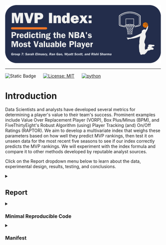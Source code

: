 <div align="center">
    <img src="images/logo.png">
</div>
<p align="center">

---

![Static Badge](https://img.shields.io/badge/Repo_Status%3A-Work_in_Progress-blue?style=flat&logo=data%3Aimage%2Fpng%3Bbase64%2CiVBORw0KGgoAAAANSUhEUgAAAC0AAAAiCAMAAAD8kqB9AAAClFBMVEUAAAD%2F%2F%2F%2FBYzTCysr2WxvyQRLnSibjUy3VZSLbQyvSjHHIjEX5%2F%2F%2F5%2B%2FvIz9D8%2F%2F%2F4WhryWRz3QBHxUR7ySh%2FxbBjsTiHwbxnnTCXVQiz96eTg4N%2Fd3dzL0tH0XDPFzc32SRv0UB%2F3WRr4XRn1SR32VBv1Uhz0TB71URz0QBDySh3%2FYAP4ZxT1YxnwXRz0ZxnvTh7vVR7yPhDxQhfrTB%2FcVCLfRSzUUCfdPCbLciPQOjLu8fHc5OXn5eT85uHj4uHY19bKt6%2F3WBv2Uhv0WS%2F1TSDyWjT0Sx33XBr3Vhv0Vxz3XRr3Xhr1Uhv0Ux30SRv0Whv3Yhn2Xhr0UhzzPg%2F2RBb0Tx7zPg%2FzPg7zUR33YxjyTh%2F7XgL6WQDxTh%2FwVB%2F3Pw%2FzPA3wTh7zYRv1aBntTCDxXhzrTx%2FwSh7oYCDxaxjuTiDmSyHsWR7rPxnoQiXnchrmehr%2B9%2FTs7%2FD%2B7unW2djQ19jm2dbHxcLKuLD3v6%2FJrKL1SRvvelv25ePBxML7aRfg7%2FbS5ezY7PDA1t32VBv2UBz0SR70QxT0QxT0QxT2VRv1VRz3Yhn1Sx34VRvyTB%2F1Sh71Rhj2Uhz2TBj3YRn3Yxn1RBb5ZBfxTB%2F2ZBn7Zgz4Zhj4QhPuWB30ZBrySR3yXhzvSyDvWRv3PxDvTR%2F0WRzyYhvyPQ32aRryahrvViDuYhnxQRPzbRrsRh%2FYXSPuchnrcxjRp5vqbEr5v6%2F0cU3wWDD849vQqqD3pI32n4b2moDfhmznlmTocVD0XjX5Vhrl5ubKtKvirZ%2FPpprTpZbWnI%2F8q3z2lnv4lHn5pXXwn27fhGrfgmjlkF%2F5klzmclPjcFD1bUn0Z0Ptd0H3bDb0VCr0WyT4WRn7YRf4PQvBMCeZAAAAs3RSTlMA%2FQj72VQnHBIPBgX%2B%2Fv78%2BKqajGI0LyolBv7%2B%2Fv79%2FPX09PTu287Cv7%2B1oqCTi394c1pONCIYFRINCv7%2B%2Fv7%2B%2Fv79%2Ffv39fHw7evp4uHS0M%2FMysXFwbq4s7Cwq6SimpGQgX59eHJoYFlRUElHRD8sGRX%2B%2Fv7%2B%2Fv7%2B%2Fv7%2B%2Fv38%2FPv6%2Bvn57u3p4%2BLd19bV0tLNzcrIwsC5trSnp6eioJ%2Bem5uVlZWRkIiDbmlcS0tEOTQjHZlkpy4AAAI7SURBVDjLYqAPyBHU0Y6NjZlvCuZxLp%2BtrR2jI5iOS7nWjX2nT1xQ5ARzuKdc3Xf%2BzDV%2Fdlyq2dt3NvHbqUhAzJ50vKWxzi0Pt1sSttRLM25bAWYbbXd0YDwVgcflEirH%2BHi2dpoBmVyhe%2BWtd7isBTLxGM4MNDyRQZKBdXtlKf%2FJCLzBwua%2BGWh4BzsDE8RoY%2FyhuGQLsz3%2F5USg0Y4yjHvCufCrZlPYLMuztYt9%2Bjk%2BXjs5Y0JRJAQ0nHFbiNthaaDRQD4RhlfdPsvHKyXHSjj%2BhfYz2xbVVtsw7tbkIqxaAmg4b3kFwmjChh%2BSgRhNGIi57iyTKS45YIRDHiAONMMvyjvw70Iz2hzOMs3kQDX8qI3UARRXc2duQJLXW4MsN%2FdS864QJiQBUb1cZHnTeQvFETwTxSNXkFxdoCdoguZ2wwDdjXDOguvqcKMLkwOEOTG8mh%2FpoysOM7xGBMrapM8SnIM1aDL8PGat4waxJFPZIe7V9fZNlcQRklYiagKB%2BqLcEJ74yqlKqklmeGLGyjjSU3laimiB%2BCrAoryVwkTMgYGHUzHIUjMDr1sNPso3BeLZcKpjMmfisEwTzErRiQpUVurXmNgm0Dtjjn7WsuRCDqAMWvj1%2BAWxsHgcdPJUnRwnst6CwVIsQ1ij28vpoAALS5Ca6mIU1aujVaINklp9s%2FMtkEQ52fKCneMN4tzDDNGcsmiCsIZzGoYLcxXVhNW1mNCFLZb6q2MrILO1%2BmZKYPMorlBlIBcAACpxj1lvNSqgAAAAAElFTkSuQmCC&labelColor=%23232D4B&color=%23E57200) &nbsp; &nbsp; &nbsp;[![License: MIT](https://img.shields.io/badge/License-MIT-yellow.svg)](https://opensource.org/licenses/MIT) &nbsp; &nbsp; &nbsp;[![python](https://img.shields.io/badge/Python-3.11-3776AB.svg?style=flat&logo=python&logoColor=white)](https://www.python.org)

# Introduction

Data Scientists and analysts have developed several metrics for determining a player's value to their team's success. Prominent examples include Value Over Replacement Player (VORP), Box Plus/Minus (BPM), and FiveThirtyEight's Robust Algorithm (using) Player Tracking (and) On/Off Ratings (RAPTOR)​. We aim to develop a multivariate index that weighs these parameters based on how well they predict MVP rankings, then test it on unseen data for the most recent five seasons to see if our index correctly predicts the MVP rankings.​ We will experiment with the index formula and compare it to other methods developed by reputable analyst sources.

Click on the Report dropdown menu below to learn about the data, experimental design, results, testing, and conclusions.

<details>
<summary><h1 style="font-size: 22px;">Report</h1></summary>


## Table of Contents

<!--ts-->
   * [Data](#data)
   * [Experimental Design](#experimental-design)
      * [Design Overview](#design-overview)
      * [Feature Selection Process](#feature-selection-process)
      * [Modeling](#modeling)
   * [Results](#results)
   * [Testing](#testing)
   * [Conclusions](#conclusions)
<!--te-->

## Data
<a name="data"></a>

We obtained the dataset from [JK-Future](https://github.com/JK-Future-GitHub/NBA_MVP), who originally scraped the data from Basketball-Reference via automated HTML parsing. The dataset contains statistics for National Basketball Association (NBA) players relevant to determining the Most Valuable Player (MVP) in a season and has 7,329 entries with 53 columns. The dataset is significant in its breadth and depth of coverage.

We store the dataset in [mvp_data.csv](https://github.com/WD-Scott/DS5110_Project/blob/main/Data%20Files/mvp_data.csv) and load it into [DataCleaning_EDA.ipynb](https://github.com/UVA-MLSys/Big-Data-Systems/blob/main/Team%207/Jupyter%20Notebooks/DataCleaning_EDA.ipynb), where we perform data cleaning and aggregation.

<details>
<summary><strong>Click here for details about how we cleaned the data</strong></summary>

* Fill missing values for the Rank, mvp_share, and Trp Dbl (Triple Double) columns
* Normalize the Trp Dbl column by dividing it by G (the total number of games played in a given season)
* Convert G (Games) and Season columns to integer data type
* Filter the entire data frame `(df)` to include only players that meet the 40-game requirement necessary to be considered for the MVP award
* Create the Rk_Conf (Conference Ranking) column – calculate conference rankings for each season based on W (the number of wins), then re-rank the conference rankings within each season and conference group
* Save the edited data frame thus far to [mvp_data_edit.csv](https://github.com/UVA-MLSys/Big-Data-Systems/blob/main/Team%207/Data%20Files/mvp_data_edit.csv) (we use this in [Test.ipynb](https://github.com/UVA-MLSys/Big-Data-Systems/blob/main/Team%207/Jupyter%20Notebooks/Test.ipynb) to merge predicted values with actual and compare results)
* Drop the Conference and W (Wins) columns
* Create a separate data frame `(df_last)` with the data for the most recent five seasons (2018–22), which we use to test our final model and index
* Check for missing values: We found many missing values for seasons before 1980; for example, 3P (Three-pointers) were not introduced in the NBA until 1979–80, and there are a lot of missing values before then, so we drop any season before 1980
* Save `df` and `df_last` to comma-separated Excel files
</details>

We discuss additional preprocessing steps in the Experimental Design section below, as these steps relate to the project's feature selection and modeling phases.

The values we seek to predict are in the mvp_share column, representing each season's MVP voting result.

## Experimental Design
<a name="experimental-design"></a>

<details>
<summary><strong>Click here for details about our hardware and compute resources</strong></summary>

We use Rivanna – the University of Virginia's High-Performance Computing (HPC) system – with the following hardware details:

- **System**: Linux
- **Release**: 4.18.0-425.10.1.el8_7.x86_64
- **Machine**: x86_64
- **CPU Cores**: 28
- **RAM**: 36GB
- **CPU Vendor**: AuthenticAMD
- **CPU Model**: AMD EPYC 7742 64-Core Processor
</details>

#### Design Overview
<a name="design-overview"></a>

Below is an overview of the steps to gather the index values and model results. We detail these steps further in the Feature Selection Process, Modeling, Results, and Testing sections that follow.

<h1 align="center">
    <img src="https://github.com/WD-Scott/DS5110_Project/blob/main/images/pipeline.png">
</h1>
<p align="center">

#### Feature Selection Process
<a name="feature-selection-process"></a>

In [FeatureSelection.ipynb](https://github.com/UVA-MLSys/Big-Data-Systems/blob/main/Team%207/Jupyter%20Notebooks/FeatureSelection.ipynb), we load in [df_clean.csv](https://github.com/UVA-MLSys/Big-Data-Systems/blob/main/Team%207/Data%20Files/df_clean.csv) as a Pandas DataFrame `(df)` and perform robust feature selection using the `preprocess_and_train` function from [preptrain.py](https://github.com/UVA-MLSys/Big-Data-Systems/blob/main/Team%207/Python%20Modules/preptrain.py). The `preprocess_and_train` function serves to:

* Impute missing values with the median value for numeric features, scale the features using standardization (subtracting the mean and dividing by the standard deviation) and apply one-hot encoding for categorical features.

* Apply the preprocessing separately to the training and testing datasets and extract the feature names, removing any prefixes.

* Train and test eight different models on the preprocessed data and extract the feature importance scores of the top ten predictors. The models are:

  - Random Forest (RF)
  - Decision Tree (DTree)
  - Principal Component Analysis (PCA)
  - Gradient Boosting (GB)
  - Support Vector (SVR)
  - Extra Trees (XTrees)
  - AdaBoost (Ada)
  - Extreme Gradient Boosting (XGB)

For hyperparameter tuning, we define a reasonably extensive parameter grid for each method and use Bayesian optimization with five-fold cross-validation to sample parameter settings from the specified distributions.

We set the `n_jobs` parameter to $-1$ in the [BayesSearchCV](https://scikit-optimize.github.io/stable/modules/generated/skopt.BayesSearchCV.html) initialization, instructing `scikit-learn` to use all available CPU cores during cross-validation. Thus, each fold's training and evaluation are executed concurrently on different CPU cores, reducing the overall time taken for cross-validation. This parallelization strategy helps to decrease the overall time required for cross-validation, which is particularly beneficial for speeding up the hyperparameter search process.

After running the `preprocess_and_train` function, we use the `print_dict_imps` function from [helper_functions.py](https://github.com/UVA-MLSys/Big-Data-Systems/blob/main/Team%207/Python%20Modules/helper_functions.py) to print tables of the feature importances for each method, which the `preprocess_and_train` function stores in a Python dictionary. We then use the `avg_imp` function from [helper_functions.py](https://github.com/UVA-MLSys/Big-Data-Systems/blob/main/Team%207/Python%20Modules/helper_functions.py) to display the average feature importance across the eight methods. 

Please refer to the Results section below to see the results of the feature selection process.

#### Modeling
<a name="modeling"></a>

In [Models.ipynb](https://github.com/UVA-MLSys/Big-Data-Systems/blob/main/Team%207/Jupyter%20Notebooks/Models.ipynb), we use the `train_models` function from [modeling.py](https://github.com/UVA-MLSys/Big-Data-Systems/blob/main/Team%207/Python%20Modules/modeling.py) to train and test only the ensemble and tree-based methods, as these are best suited for our next task — finding the best model we can and using the feature importance scores to inform our index design.

In [Test.ipynb](https://github.com/UVA-MLSys/Big-Data-Systems/blob/main/Team%207/Jupyter%20Notebooks/Test.ipynb), we load in the selected features, the training dataset, the testing dataset containing the data for the 2018–22 seasons, and the best model from [Models.ipynb](https://github.com/UVA-MLSys/Big-Data-Systems/blob/main/Team%207/Jupyter%20Notebooks/Models.ipynb). We filter the training and testing data to include only the selected features.

We then call the `evaluate_model` function from [helper_functions.py](https://github.com/UVA-MLSys/Big-Data-Systems/blob/main/Team%207/Python%20Modules/helper_functions.py) to retrain the best model and predict the mvp_share for the 2018–22 seasons. We then compare the predicted values to the actual values.

The Results section below discusses the results from our feature selection and modeling processes, and the Testing section contains results from testing our best model and index.

### Results
<a name="results"></a>

The feature selection process originally produced a set of ten highly correlated features, the most correlated of which relate to scoring, as displayed below in the correlation heatmap:

<h1 align="center">
    <img src="https://github.com/WD-Scott/DS5110_Project/blob/main/images/corr_scoring.png">
</h1>
<p align="center">

Points (PTS) captures all of these, for the most part, so we drop FTA, FGA, FG, 2P, and FT. We also dropped weight, as it only appeared once.

Moving to the next-highest features in terms of importance, we get:

1. MP
2. PTS
3. PER
4. VORP
5. WS
6. TOV
7. FG%
8. STL%
9. BPM
10. Rk_Conf

FG% is also highly correlated with PTS, so we also drop that feature. This brings in BPM, which is highly correlated with OBPM, so we drop the latter in favor of the former since it captures both OBPM and DBPM. In replacing FG%, we now look at the next candidate features, DWS and OWS, which are correlated with WS, so we do not include those. The next option is Rk_Year, which is highly correlated with Rk_Conf and likely captures more than just conference ranking, so we include Rk_Year instead of Rk_Conf. Finally, we get AST%. So, our final set of ten features is:

1. MP = Minutes Played
2. PTS = Points
3. PER = Player Efficiency Rating (see <a href="https://www.basketball-reference.com/about/per.html">Calculating PER</a> for the formula)
4. VORP = Value Over Replacement Player
5. WS = Win Shares (see <a href="https://www.basketball-reference.com/about/ws.html">NBA Win Shares)</a> for information about how this feature is calculated)
6. TOV = Turnovers
7. STL% = Steal percentage
8. BPM = Box Plus-Minus
9. Rk_Year = Team Ranking
10. AST% = Assist percentage

There are still some highly correlated features, but we proceeded with these ten and saved them to [df_selected.csv](https://github.com/UVA-MLSys/Big-Data-Systems/blob/main/Team%207/Data%20Files/df_selected.csv) to use for modeling.

<h1 align="center">
    <img src="https://github.com/WD-Scott/DS5110_Project/blob/main/images/corr_final.png">
</h1>
<p align="center">

We feed these ten features into the `train_models` function, which returns several key pieces of information, including the best model. The `train_models` function also displays neat tables of the feature importance values from each model and a model performance bar chart, as displayed below:

<h1 align="center">
    <img src="https://github.com/WD-Scott/DS5110_Project/blob/main/images/model_comp.png">
</h1>
<p align="center">

The chart shows that the best model is the Extra Trees Regressor (XTrees), which the `train_models` function saves to `best_model.pkl` using the `joblib` library.
      
### Testing
<a name="testing"></a>

We import the best model into [Test.ipynb](https://github.com/WD-Scott/DS5110_Project/blob/main/Jupyter%20Notebooks/Test.ipynb) to perform testing on the unseen data.

The chart below displays the predicted values from the best model compared to the actual values; the orange markers represent the predicted value, and the dark blue markers represent the actual value:

<h1 align="center">
    <img src="https://github.com/WD-Scott/DS5110_Project/blob/main/images/pred_act.png">
</h1>
<p align="center">

The range plot shows that the predicted values for mvp_share are not wildly off for the top four candidates for the 2018–22 seasons. There are some player-year combinations (Damian Lillard, 2018; Nikola Jokic, 2019; and James Harden, 2020) for which the predicted value is very close to the actual.

The table below shows whether the model correctly predicted the top four rankings for the 2018–22 seasons; the model accurately predicts which players are in the top four each season but doesn't always order them correctly. 

<h1 align="center">
    <img src="https://github.com/WD-Scott/DS5110_Project/blob/main/images/table_ranks.png">
</h1>
<p align="center">

The model accurately predicts the MVP for each of the five seasons in the test set. The predictions for the 2018 season were perfect in terms of ranking, but the model's rankings for the next four seasons are slightly off. The rankings for 1st and 2nd for the 2019 season are correct, but the model swaps the 3rd and 4th place candidates. For the 2020 season, the model correctly ranks the 1st and 4th place candidates but swaps 2nd and 3rd place. The model correctly ranks the 1st and 2nd place candidates for the 2021 season but places 3rd and 4th out of order. For the 2022 season, the model incorrectly ranks the 2nd and 3rd place candidates but correctly ranks 1st and 4th.

### Conclusions
<a name="conclusions"></a>

The initial feature selection and index calculating model performs well at predicting the 1st-place winner of the award but struggles to predict the runner-ups. This is likely because no distribution is associated with receiving a certain number of runner-up votes in the model. When 100 media members vote on who should win the award, they rank their top 5, with each player receiving points based on how many 1st, 2nd, 3rd, 4th, and 5th placed votes they receive. The following is how many points each place vote is worth:

- 1st = 10
- 2nd = 7
- 3rd = 5
- 4th = 3
- 5th = 1

The player with the most aggregate points wins. This point distribution demonstrates why the model can predict 1st place but can't allocate a point total for the remaining four places. For future enhancements, the model should predict a complete voting distribution for at least the top 10 players in consideration for the award.

The criteria for MVP voting have changed over time, meaning any advanced metric used to predict who should win the award will constantly need to be adjusted and taken with a grain of salt. For example, if we look at the most recent MVP race of the 2022–23 season, Joel Embiid won the award over Nikola Jokic even though almost every other advanced aggregate stat (i.e., WS, VORP, and RAPTOR) favored Jokic. There are a few notable reasons for this, the main two being voter fatigue and narrative. Voter fatigue refers to how media voters avoid picking the same player to win the award many consecutive times, even if they are the most deserving. Having won two straight years, Jokic may have been hampered by this bias from voters while going for his third consecutive award. As for narrative, this is where the crux of our project lies. 

Our goal, along with that of FiveThirtyEight and other data science organizations, was to add objectivity to an inherently subjective topic. Voting is subjective and can be skewed by unaccountable bias and narrative. Along with voter fatigue, media members thought about an era in which Giannis Antetokounmpo, Nikola Jokic, and Joel Embiid constantly placed in the top 5 for voting, yet Embiid never ended up being one of the winners. The narrative of "Jokic or Giannis win again" didn't sit too well in NBA discourse, so naturally, journalists would prefer to have something new to write about. Of course, we don't know every voter's thought process, so all we can do is play with the data and try our best to reach an objective conclusion.

</details>

<details>
<summary><h1 style="font-size: 16px;">Minimal Reproducible Code</h1></summary>

The dropdown menus below contain minimal reproducible code for each of the Jupyter Notebooks:

<details>
<summary><h2 style="font-size: 14px;">DataCleaning_EDA</h2></summary>

<h1 align="left">
    <img src="https://github.com/WD-Scott/DS5110_Project/blob/main/images/clock1.png">
</h1>
<p align="left">
    
```python
##################################
### Import necessary libraries ###
##################################
import pandas as pd
import numpy as np
import os
os.chdir('...')

#################
### Load data ###
#################
df = pd.read_csv('mvp_data.csv')

#############
### Clean ###
#############
# Fill missing values
df['Rank'].fillna(0, inplace=True)
df['mvp_share'].fillna(0.0, inplace=True)
df['Trp Dbl'].fillna(0, inplace=True)

# Normalize Triple Double
df['Trp Dbl'] = df['Trp Dbl'] / df['G']

# Convert 'G' and 'Season' to integer type
df['G'] = df['G'].astype(int)
df['Season'] = df['Season'].astype(int)

# Filter out data based on conditions
df = df[(df['G'] > 40) & (df['Season'] <= 2022)]

# Ranking Conference
df['Rk_Conf'] = df.groupby(['Season', 'conference'])['W'].rank("dense", ascending=False) + df['Rk_Year']
df['Rk_Conf'] = df.groupby(['Season', 'conference'])['Rk_Conf'].rank("dense", ascending=True)

# Create mvp_data_edit.csv
df.to_csv("mvp_data_edit.csv", index=False, encoding="utf-8-sig")

# Drop Wins and Conference
df.drop(columns=['conference', 'W'], inplace=True)

# Sort out seasons we'll use for testing/predictions
df.sort_values(by=['Season'], ascending=False, inplace=True)
df_last = df[df['Season'] > (2022 - 5)] 

# Filter for seasons older than 5 years
df = df[df['Season'] <= (2022 - 5)]
df.drop(columns=['name'], inplace=True)

# Filter seasons to 1980 and after
df = df[df['Season'] >= 1980]
df.drop(['Season'], axis="columns", inplace=True)

# Save training and test data to .csv files
df.to_csv('df_clean.csv', index=False)
df_last.to_csv('df_last.csv', index=False)
```

</details>

<details>
<summary><h2 style="font-size: 14px;">FeatureSelection</h2></summary>

<h1 align="left">
    <img src="https://github.com/WD-Scott/DS5110_Project/blob/main/images/clock2.png">
</h1>
<p align="left">

```python
##################################
### Import necessary libraries ###
##################################
import pandas as pd
import numpy as np
import os
os.chdir('...')
from preptrain import preprocess_and_train
from helper_functions import (print_dict_imps4x2, 
                              avg_imps, 
                              plot_corr_heatmap)

#################
### Load data ###
#################
df = pd.read_csv('df_clean.csv')
df_last = pd.read_csv('df_last.csv')
labels = df.pop("mvp_share")
stratify = df.pop("Rank")

###########################################################
###                 FEATURE SELECTION                   ###
###   preprocess_and_train function from preptrain.py   ###
###########################################################
(features_rf,
 features_Dtree,
 features_pca, 
 features_gbm,
 features_svr, 
 features_Xtrees,
 features_Ada,
 features_XGB,
 feature_importances) = preprocess_and_train(df, df_last, labels)

# Call function to print top 10 features
avg_imp = avg_imps(feature_importances)

# Save selected features to a list
selected_features = ['MP', 'PTS', 'PER', 'VORP', 'WS', 'TOV', 'STL%', 'BPM', 'Rk_Year', 'AST%']

# Filter training data to only selected features
df_selected = df[selected_features]

# Save to a separate .csv file for modeling
df_selected.to_csv('df_selected.csv', index=False)
```
</details>

<details>
<summary><h2 style="font-size: 14px;">Models</h2></summary>

<h1 align="left">
    <img src="https://github.com/WD-Scott/DS5110_Project/blob/main/images/clock3.png">
</h1>
<p align="left">

```python
##################################
### Import necessary libraries ###
##################################
import pandas as pd
import os
os.chdir('...')
from modeling import train_models
from helper_functions import get_hardware_details

#################
### Load data ###
#################
df = pd.read_csv('df_clean.csv')
labels = df.pop("mvp_share")
df_selected = pd.read_csv('df_selected.csv')
feature_names = list(df_selected.columns)

##################################################
###               FIND BEST MODEL              ###
###   train_models function from modeling.py   ###
##################################################
trained_models, results, best_model_name, best_model = train_models(df_selected,
                                                                    df,
                                                                    labels,
                                                                    feature_names,
                                                                    label_col_name="mvp_share")
```
</details>

<details>
<summary><h2 style="font-size: 14px;">Test</h2></summary>

<h1 align="left">
    <img src="https://github.com/WD-Scott/DS5110_Project/blob/main/images/clock4.png">
</h1>
<p align="left">

```python
##################################
### Import necessary libraries ###
##################################
import numpy as np
import pandas as pd
from sklearn.metrics import r2_score, mean_squared_error
from sklearn.model_selection import train_test_split

import os
os.chdir('...')
from helper_functions import (print_importances, 
                              print_dict_imps, 
                              avg_imps, 
                              percent_formatter, 
                              plot_comparison_for_season)

import joblib
best_model = joblib.load('best_model.pkl')

#################
### Load data ###
#################
df_selected = pd.read_csv('df_selected.csv')
features = list(df_selected.columns) + ['mvp_share', 'Rank']
df_train = pd.read_csv('df_clean.csv', usecols=features)
labels = df_train.pop('mvp_share')
stratify = df_train.pop('Rank')
del features[10:12]
features.extend(['Season', 'name'])
df_test = pd.read_csv('df_last.csv', usecols=features)
df_test.rename(columns={'name': 'Name'}, inplace=True)
del features[10:12]

#############################################################
###                  RETRAIN AND TEST                     ###
###    evaluate_model function from helper_functions.py   ###
#############################################################
(X_train, 
 X_test, 
 y_train, 
 y_test, 
 merged_df) = evaluate_model(best_model, 
                             df_train, 
                             labels, 
                             df_test, 
                             features,
                             stratify)

#########################
### Visualize results ###
#########################
# Call function to plot predicted vs. actual
plot_comparison_for_season(merged_df, 2022)
plot_comparison_for_season(merged_df, 2021)
plot_comparison_for_season(merged_df, 2020)
plot_comparison_for_season(merged_df, 2019)
plot_comparison_for_season(merged_df, 2018)

###########################################################
### Create df_results for interactive viz in QuickSight ###
###########################################################
# Load full dataset from Cleaning_EDA.ipynb
df_results = pd.read_csv('mvp_data_edit.csv')

# Filter columns and seasons
df_results = df_results.drop(columns=['conference', 'W']).query('Season >= 1980')

# Calculate and add the index column
feature_importances = best_model.feature_importances_
normalized_importances = feature_importances / np.sum(feature_importances)
index_values = np.dot(df_results[features].values, normalized_importances)
df_results['index'] = index_values

# Rank the index within each season group
df_results['Ranked_Index'] = df_results.groupby('Season')['index'].rank(ascending=False)

# Save to a separate csv
df_results.to_csv('results.csv', index=False)
```
</details>
</details>

<details>
<summary><h1 style="font-size: 16px;">Manifest</h1></summary>

<details>
<summary><h3 style="font-size: 14px;">Jupyter Notebooks</h3></summary>
  
- #### [FeatureSelection.ipynb](https://github.com/WD-Scott/DS5110_Project/blob/main/Jupyter%20Notebooks/FeatureSelection.ipynb):

  Feature Selection notebook where we use the `preprocess_and_train` function from `preptrain.py` and ensemble the methods to generate the best 10 features.
  
- #### [DataCleaning_EDA.ipynb](https://github.com/WD-Scott/DS5110_Project/blob/main/Jupyter%20Notebooks/DataCleaning_EDA.ipynb):
  
  Exploratory notebook where the data is cleaned; includes some basic EDA.

- #### [Models.ipynb](https://github.com/WD-Scott/DS5110_Project/blob/main/Jupyter%20Notebooks/Models.ipynb):

  Modeling notebook where we use the selected features (from `df_selected.csv`) to train and evaluate a range of models and extract their feature importance. These results will inform how we weight features in the index.

- #### [Test.ipynb](https://github.com/WD-Scott/DS5110_Project/blob/main/Jupyter%20Notebooks/Test.ipynb):

  This notebook contains the code where we test our best model (from `Models.ipynb`) against the last five seasons. We include some visualizations showing the model prediction versus the actual values.

</details>

<details>
<summary><h3 style="font-size: 14px;">Data Files</h3></summary>
  
- #### [df_clean.csv](https://github.com/WD-Scott/DS5110_Project/blob/main/Data%20Files/df_clean.csv):
  
  Main file used for training and validation.

- #### [df_last.csv](https://github.com/WD-Scott/DS5110_Project/blob/main/Data%20Files/df_last.csv):
  
  Testing file for examining model performance on last 5 seasons (2018-22).

- #### [df_selected.csv](https://github.com/WD-Scott/DS5110_Project/blob/main/Data%20Files/df_selected.csv):

  Selected features containing the subset of predictor variables.

- #### [mvp_data.csv](https://github.com/WD-Scott/DS5110_Project/blob/main/Data%20Files/mvp_data.csv):

  Initial NBA mvp data set. Reduced in [DataCleaning_EDA.ipynb](https://github.com/WD-Scott/DS5110_Project/blob/main/Jupyter%20Notebooks/DataCleaning_EDA.ipynb) to only include essential rows and columns of study.

- #### [mvp_data_edit.csv](https://github.com/WD-Scott/DS5110_Project/blob/main/Data%20Files/mvp_data_edit.csv)

  The cleaned data from [DataCleaning_EDA.ipynb](https://github.com/WD-Scott/DS5110_Project/blob/main/Jupyter%20Notebooks/DataCleaning_EDA.ipynb), used in [Test.ipynb](https://github.com/WD-Scott/DS5110_Project/blob/main/Jupyter%20Notebooks/Test.ipynb) to merge and compare predicted and actual values.

- #### [results.csv](https://github.com/WD-Scott/DS5110_Project/blob/main/Data%20Files/results.csv)

  The full dataset with the index values calculated and stored as an additional column.
  
</details>

<details>
<summary><h3 style="font-size: 14px;">Python Modules (helper functions, classes)</h3></summary>
  
- #### [preptrain.py](https://github.com/WD-Scott/DS5110_Project/blob/main/Python%20Modules/preptrain.py):
  
  Custom function/pipeline for preprocessing and feature selection.

- #### [modeling.py](https://github.com/WD-Scott/DS5110_Project/blob/main/Python%20Modules/modeling.py):

  Custom function/pipeline to train the ensemble and tree-based models and extract the best model.

- #### [helper_functions.py](https://github.com/WD-Scott/DS5110_Project/blob/main/Python%20Modules/helper_functions.py):

This module contains various helper functions for system information retrieval, model evaluation, and visualization.
    
<details>
<summary><strong>Click here to see the helper functions</strong></summary>
    
- `get_hardware_details()`:
  
  Retrieve basic hardware details of the system.

- `print_importances(features, model)`:
  
  Print the feature importances of a model.

- `print_dict_imps(feature_importances)`:
  
  Print the feature importances in a visually appealing table format side-by-side.

- `avg_imps(feature_importances)`:
  
  Calculate the average feature importances across different methods.

- `create_imp_df(model_names, models, feature_names)`:
  
  Create a DataFrame of feature importances for each model.

- `plot_corr_heatmap(corr_matrix, selected_feature_names, threshold=0.65, width=7, height=4, show_vals=True)`:
  
  Plot a correlation heatmap for selected features.

- `plot_model_performance(model_names, r_sqs, MSE_s)`:
  
  Plot the R-squared and MSE values of different regression models.

- `plot_comparison_for_season(df, season)`

  Plot the actual vs. predicted mvp_share values.

- `evaluate_model(best_model, df_train, labels, df_test, features, stratify)`

  Evaluate the best model and generate predictions.
</details>
</details>

<details>
<summary><h3 style="font-size: 14px;">Other Files</h3></summary>

- #### [images](https://github.com/WD-Scott/DS5110_Project/tree/main/images):

The images folder contains various visualizations and images used in the README.md

- #### [README.md](https://github.com/WD-Scott/DS5110_Project/blob/main/README.md):

The README.md file includes the repository description and the report.

- #### [requirements.txt](https://github.com/WD-Scott/DS5110_Project/blob/main/requirements.txt):

This file includes all of the necessary libraries and versions for running our code.

- #### [best_model.pkl](https://github.com/WD-Scott/DS5110_Project/blob/main/best_model.pkl):

This file contains the best model from [Models.ipynb](https://github.com/WD-Scott/DS5110_Project/blob/main/Jupyter%20Notebooks/Models.ipynb).

</details>
</details>
